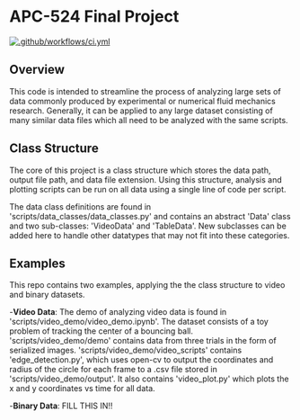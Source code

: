 # APC-524 Final Project

[![.github/workflows/ci.yml](https://github.com/clmartinblanc/APC-524/actions/workflows/ci.yml/badge.svg)](https://github.com/clmartinblanc/APC-524/actions/workflows/ci.yml)

## Overview

This code is intended to streamline the process of analyzing large sets of data commonly produced by experimental or numerical fluid mechanics research. Generally, it can be applied to any large dataset consisting of many similar data files which all need to be analyzed with the same scripts.

## Class Structure

The core of this project is a class structure which stores the data path, output file path, and data file extension. Using this structure, analysis and plotting scripts can be run on all data using a single line of code per script.

The data class definitions are found in 'scripts/data_classes/data_classes.py' and contains an abstract 'Data' class and two sub-classes: 'VideoData' and 'TableData'. New subclasses can be added here to handle other datatypes that may not fit into these categories.

## Examples

This repo contains two examples, applying the the class structure to video and binary datasets.

-**Video Data**: The demo of analyzing video data is found in 'scripts/video_demo/video_demo.ipynb'. The dataset consists of a toy problem of tracking the center of a bouncing ball. 'scripts/video_demo/demo' contains data from three trials in the form of serialized images. 'scripts/video_demo/video_scripts' contains 'edge_detection.py', which uses open-cv to output the coordinates and radius of the circle for each frame to a .csv file stored in 'scripts/video_demo/output'. It also contains 'video_plot.py' which plots the x and y coordinates vs time for all data.

-**Binary Data**: FILL THIS IN!!
